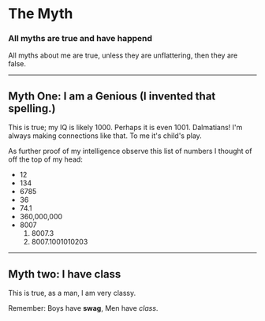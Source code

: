 # The Myth


### All myths are true and have happend
All myths about me are true, unless they are unflattering, then they are false. 

---
## Myth One: I am a Genious (I invented that spelling.)

This is true; my IQ is likely 1000. Perhaps it is even 1001. Dalmatians! I'm always making connections like that. To me it's child's play.

As further proof of my intelligence observe this list of numbers I thought of off the top of my head:

- 12
- 134
- 6785
- 36
- 74.1
- 360,000,000
- 8007
   1. 8007.3 
   2. 8007.1001010203

---

## Myth two: I have class

This is true, as a man, I am very classy.

Remember: Boys have **swag**, Men have *class*.








   
